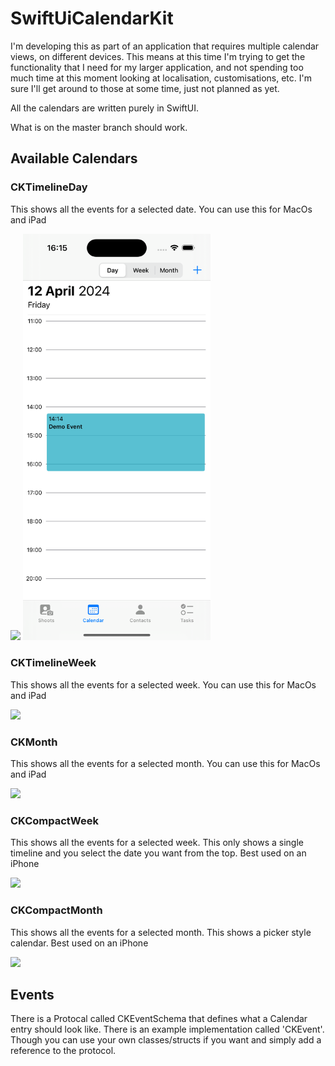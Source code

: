 
# SwiftUiCalendarKit

I'm developing this as part of an application that requires multiple calendar views, on different devices. This means at this time I'm trying to get the functionality that I need for my larger application, and not spending too much time at this moment looking at localisation, customisations, etc. I'm sure I'll get around to those at some time, just not planned as yet.

All the calendars are written purely in SwiftUI.

What is on the master branch should work.

## Available Calendars
### CKTimelineDay

This shows all the events for a selected date. You can use this for MacOs and iPad

<img src="https://github.com/Haskins-io/SwiftUiCalendarKit/blob/master/Screenshots/day.png" width="300"/>
<img src="https://github.com/Haskins-io/SwiftUiCalendarKit/blob/master/Screenshots/day_iphone.png" width="300"/>

### CKTimelineWeek

This shows all the events for a selected week. You can use this for MacOs and iPad

<img src="https://github.com/Haskins-io/SwiftUiCalendarKit/blob/master/Screenshots/week.gif" width="300"/>

### CKMonth

This shows all the events for a selected month. You can use this for MacOs and iPad

<img src="https://github.com/Haskins-io/SwiftUiCalendarKit/blob/master/Screenshots/month.gif" width="300"/>

### CKCompactWeek

This shows all the events for a selected week. This only shows a single timeline and you select the date you want from the top. Best used on an iPhone

<img src="https://github.com/Haskins-io/SwiftUiCalendarKit/blob/master/Screenshots/compact_week.gif" width="300"/>

### CKCompactMonth

This shows all the events for a selected month. This shows a picker style calendar. Best used on an iPhone

<img src="https://github.com/Haskins-io/SwiftUiCalendarKit/blob/master/Screenshots/compact_month.gif" width="300"/>


## Events
There is a Protocal called CKEventSchema that defines what a Calendar entry should look like. There is an example implementation called 'CKEvent'. Though you can use your own classes/structs if you want and simply add a reference to the protocol.

